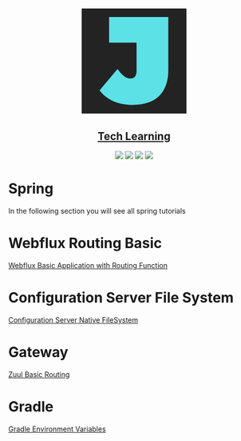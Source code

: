 # 

<p align="center">
    <a href="https://jonathanjaramorales.herokuapp.com">
        <img src="https://github.com/JJaraM/blog-microservice-ui/blob/master/src/main/resources/public/logo-210x.png" height="210">
    </a>
</p>

<p align="center">
    <h2 align="center">
        <a href="https://jonathanjaramorales.herokuapp.com">Tech Learning</a>
    </h2>
    <p align="center">
        <a href="https://jonathanjaramorales.herokuapp.com/category/184"><img src="https://img.shields.io/badge/-spring-fd6d75.svg"/></a>
        <a href="https://jonathanjaramorales.herokuapp.com/category/178"><img src="https://img.shields.io/badge/-spring%5Fboot-fd6d75.svg"/></a>
        <a href="https://jonathanjaramorales.herokuapp.com/category/214"><img src="https://img.shields.io/badge/-spring%5Fcloud-fd6d75.svg"/></a>
        <a href="https://jonathanjaramorales.herokuapp.com/category/215"><img src="https://img.shields.io/badge/-spring%5Fconfiguration%5Fserver-fd6d75.svg"/></a>
    </p>
</p>

# Spring
In the following section you will see all spring tutorials

# Webflux Routing Basic
[Webflux Basic Application with Routing Function](https://github.com/JJaraM/tech-learning/tree/spring/webflux/webflux-basic-ws)

# Configuration Server File System
[Configuration Server Native FileSystem](https://github.com/JJaraM/tech-learning/tree/spring/configuration-server/configuration-server-filesystem)

# Gateway
[Zuul Basic Routing](https://github.com/JJaraM/tech-learning/tree/spring/cloud/gateway/zuul/zuul-dynamic-routing)

# Gradle
[Gradle Environment Variables](https://github.com/JJaraM/tech-learning/tree/prod/gradle-system-variable)
